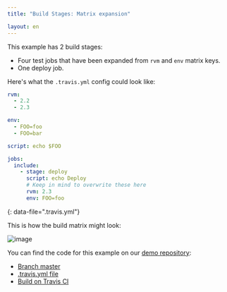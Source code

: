 ```yaml
---
title: "Build Stages: Matrix expansion"

layout: en
---
```


This example has 2 build stages:

* Four test jobs that have been expanded from `rvm` and `env` matrix keys.
* One deploy job.

Here's what the `.travis.yml` config could look like:

```yaml
rvm:
  - 2.2
  - 2.3

env:
  - FOO=foo
  - FOO=bar

script: echo $FOO

jobs:
  include:
    - stage: deploy
      script: echo Deploy
      # Keep in mind to overwrite these here
      rvm: 2.3
      env: FOO=foo
```
{: data-file=".travis.yml"}

This is how the build matrix might look:

![image](https://cloud.githubusercontent.com/assets/2208/25853030/a3a41708-34cb-11e7-9560-bcec60350342.png)

You can find the code for this example on our [demo repository](https://github.com/travis-ci/build-stages-demo):

* [Branch master](https://github.com/travis-ci/build-stages-demo/tree/matrix-expansion)
* [.travis.yml file](https://github.com/travis-ci/build-stages-demo/blob/matrix-expansion/.travis.yml)
* [Build on Travis CI](https://travis-ci.org/travis-ci/build-stages-demo/builds/230344299)
